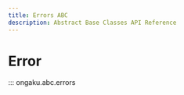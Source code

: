 ```yaml
---
title: Errors ABC
description: Abstract Base Classes API Reference
---
```


# Error

::: ongaku.abc.errors